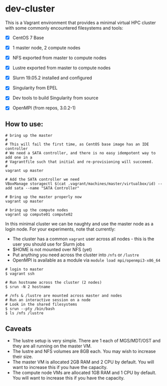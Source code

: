 # dev-cluster

This is a Vagrant environment that provides a minimal virtual HPC cluster with
some commonly encountered filesystems and tools:

  - [X] CentOS 7 Base
  - [X] 1 master node, 2 compute nodes
  - [X] NFS exported from master to compute nodes
  - [X] Lustre exported from master to compute nodes
  - [X] Slurm 19.05.2 installed and configured
  - [X] Singularity from EPEL
  - [X] Dev tools to build Singularity from source
  - [X] OpenMPI (from repos, 3.0.2-1)
 
 
## How to use:

```
# bring up the master
#
# This will fail the first time, as CentOS base image has an IDE controller
# We need a SATA controller, and there is no easy idempotent way to add one in a
# Vagrantfile such that initial and re-provisioning will succeeed.
#
vagrant up master

# Add the SATA controller we need
VBoxManage storagectl $(cat .vagrant/machines/master/virtualbox/id) --add sata --name "SATA Controller"

# Bring up the master properly now
vagrant up master

# bring up the compute nodes
vagrant up compute01 compute02

```

In this minimal cluster we can be naughty and use the master node as a login
node. For your experiments, note that currently:

 - The cluster has a common `vagrant` user across all nodes - this is the user
   you should use for Slurm jobs
 - $HOME is not mounted over NFS (yet)
 - Put anything you need across the cluster into `/nfs` or `/lustre`
 - OpenMPI is available as a module via `module load mpi/openmpi3-x86_64`


```
# login to master
$ vagrant ssh

# Run hostname across the cluster (2 nodes)
$ srun -N 2 hostname

# /nfs & /lustre are mounted across master and nodes
# Run an interactive session on a node
# Look in the shared filesystems
$ srun --pty /bin/bash
$ ls /nfs /lustre
```
  
## Caveats

  * The lustre setup is very simple. There are 1 each of MGS/MDT/OST and they
    are all running on the master VM.
  * The lustre and NFS volumes are 8GB each. You may wish to increase their size.
  * The master VM is allocated 2GB RAM and 2 CPU by default. You will want to
    increase this if you have the capacity.
  * The compute node VMs are allocated 1GB RAM and 1 CPU by default. You will
    want to increase this if you have the capacity.
    
